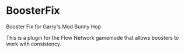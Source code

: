 # BoosterFix
Booster Fix for Garry's Mod Bunny Hop

This is a plugin for the Flow Network gamemode that allows boosters to work with consistency. 
